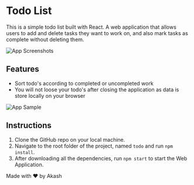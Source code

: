 # Todo List

This is a simple todo list built with React. A web application that allows users to add and delete tasks they want to work on, and also mark tasks as complete without deleting them.

![App Screenshots](https://github.com/Akashverma247/todo-react/blob/main/Screenshots/screen1.png)

## Features
* Sort todo's according to completed or uncompleted work
* You will not loose your todo's after closing the application as data is store locally on your browser

![App Sample](https://github.com/Akashverma247/todo-react/blob/main/Screenshots/sample.gif)

## Instructions
1. Clone the GitHub repo on your local machine.
2. Navigate to the root folder of the project, named `todo` and run `npm install`.
3. After downloading all the dependencies, run `npm start` to start the Web Application.

Made with ❤️ by Akash
